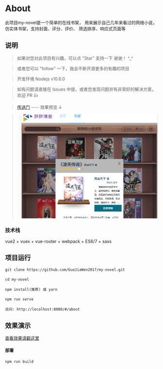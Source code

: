 # About
此项目my-novel是一个简单的在线书架，
用来展示自己几年来看过的网络小说，仿实体书架，支持封面、评分、评价、
筛选排序、响应式页面等

## 说明

>  如果对您对此项目有兴趣，可以点 "Star" 支持一下 谢谢！ ^_^

>  或者您可以 "follow" 一下，我会不断开源更多的有趣的项目

>  开发环境 Nodejs v10.6.0

>  如有问题请直接在 Issues 中提，或者您发现问题并有非常好的解决方案，欢迎 PR 👍

>  [传送门](http://toguojiawen.com) ---- 效果预览 ↓

>  ![效果预览](https://raw.githubusercontent.com/GuoJiaWen2017/my-novel/master/public/preview.png)

### 技术栈

vue2 + vuex + vue-router + webpack + ES6/7 + sass

## 项目运行


```
git clone https://github.com/GuoJiaWen2017/my-novel.git  

cd my-novel 

npm install(推荐) 或 yarn

npm run serve

访问: http://localhost:8080/#/about

```


## 效果演示
[查看效果请戳这里](http://toguojiawen.com)

#### 部署
```
npm run build

```
